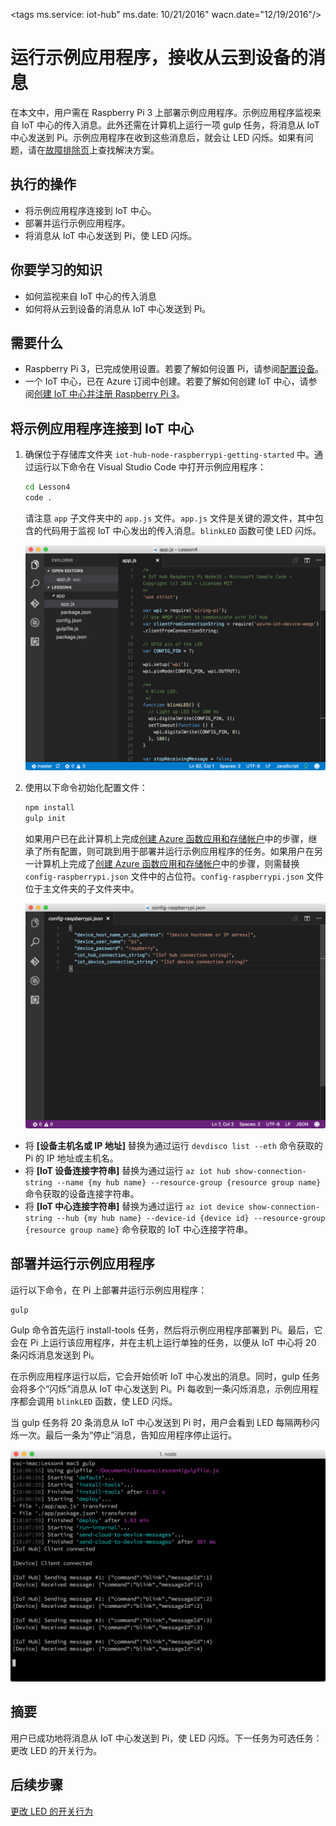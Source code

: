 <properties
	title="运行示例应用程序，接收从云到设备的消息"
	description="示例应用程序在 Pi 上运行，用于监视来自 IoT 中心的传入消息。新的 gulp 任务会将消息从 IoT 中心发送到 Pi，使 LED 闪烁。"
	services="iot-hub"
	documentationcenter=""
	author="shizn"
	manager="timlt"
	tags=""
	keywords=""/>  


<tags
	ms.service: iot-hub"
	ms.date: 10/21/2016"
	wacn.date="12/19/2016"/>


# 运行示例应用程序，接收从云到设备的消息
在本文中，用户需在 Raspberry Pi 3 上部署示例应用程序。示例应用程序监视来自 IoT 中心的传入消息。此外还需在计算机上运行一项 gulp 任务，将消息从 IoT 中心发送到 Pi。示例应用程序在收到这些消息后，就会让 LED 闪烁。如果有问题，请在[故障排除页](/documentation/articles/iot-hub-raspberry-pi-kit-node-troubleshooting/)上查找解决方案。

## 执行的操作
* 将示例应用程序连接到 IoT 中心。
* 部署并运行示例应用程序。
* 将消息从 IoT 中心发送到 Pi，使 LED 闪烁。

## 你要学习的知识
* 如何监视来自 IoT 中心的传入消息
* 如何将从云到设备的消息从 IoT 中心发送到 Pi。

## 需要什么
* Raspberry Pi 3，已完成使用设置。若要了解如何设置 Pi，请参阅[配置设备](/documentation/articles/iot-hub-raspberry-pi-kit-node-lesson1-configure-your-device/)。
* 一个 IoT 中心，已在 Azure 订阅中创建。若要了解如何创建 IoT 中心，请参阅[创建 IoT 中心并注册 Raspberry Pi 3](/documentation/articles/iot-hub-raspberry-pi-kit-node-lesson2-prepare-azure-iot-hub/)。

## 将示例应用程序连接到 IoT 中心
1. 确保位于存储库文件夹 `iot-hub-node-raspberrypi-getting-started` 中。通过运行以下命令在 Visual Studio Code 中打开示例应用程序：
   
    ```bash
    cd Lesson4
    code .
    ```
   
    请注意 `app` 子文件夹中的 `app.js` 文件。`app.js` 文件是关键的源文件，其中包含的代码用于监视 IoT 中心发出的传入消息。`blinkLED` 函数可使 LED 闪烁。
   
    ![示例应用程序中的存储库结构](./media/iot-hub-raspberry-pi-lessons/lesson4/repo_structure.png)  

2. 使用以下命令初始化配置文件：
   
    ```bash
    npm install
    gulp init
    ```
   
    如果用户已在此计算机上完成[创建 Azure 函数应用和存储帐户](/documentation/articles/iot-hub-raspberry-pi-kit-node-lesson3-deploy-resource-manager-template/)中的步骤，继承了所有配置，则可跳到用于部署并运行示例应用程序的任务。如果用户在另一计算机上完成了[创建 Azure 函数应用和存储帐户](/documentation/articles/iot-hub-raspberry-pi-kit-node-lesson3-deploy-resource-manager-template/)中的步骤，则需替换 `config-raspberrypi.json` 文件中的占位符。`config-raspberrypi.json` 文件位于主文件夹的子文件夹中。
   
    ![config-raspberrypi.json 文件的内容](./media/iot-hub-raspberry-pi-lessons/lesson4/config_raspberrypi.png)  


* 将 **[设备主机名或 IP 地址]** 替换为通过运行 `devdisco list --eth` 命令获取的 Pi 的 IP 地址或主机名。
* 将 **[IoT 设备连接字符串]** 替换为通过运行 `az iot hub show-connection-string --name {my hub name} --resource-group {resource group name}` 命令获取的设备连接字符串。
* 将 **[IoT 中心连接字符串]** 替换为通过运行 `az iot device show-connection-string --hub {my hub name} --device-id {device id} --resource-group {resource group name}` 命令获取的 IoT 中心连接字符串。

## 部署并运行示例应用程序
运行以下命令，在 Pi 上部署并运行示例应用程序：

```
gulp
```

Gulp 命令首先运行 install-tools 任务，然后将示例应用程序部署到 Pi。最后，它会在 Pi 上运行该应用程序，并在主机上运行单独的任务，以便从 IoT 中心将 20 条闪烁消息发送到 Pi。

在示例应用程序运行以后，它会开始侦听 IoT 中心发出的消息。同时，gulp 任务会将多个“闪烁”消息从 IoT 中心发送到 Pi。Pi 每收到一条闪烁消息，示例应用程序都会调用 `blinkLED` 函数，使 LED 闪烁。

当 gulp 任务将 20 条消息从 IoT 中心发送到 Pi 时，用户会看到 LED 每隔两秒闪烁一次。最后一条为“停止”消息，告知应用程序停止运行。

![使用 gulp 命令和闪烁消息的示例应用程序](./media/iot-hub-raspberry-pi-lessons/lesson4/gulp_blink.png)  


## 摘要
用户已成功地将消息从 IoT 中心发送到 Pi，使 LED 闪烁。下一任务为可选任务：更改 LED 的开关行为。

## 后续步骤
[更改 LED 的开关行为](/documentation/articles/iot-hub-raspberry-pi-kit-node-lesson4-change-led-behavior/)

<!---HONumber=Mooncake_1212_2016-->